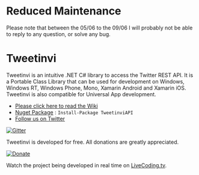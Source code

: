 # Reduced Maintenance

Please note that between the 05/06 to the 09/06 I will probably not be able to reply to any question, or solve any bug.

# Tweetinvi

Tweetinvi is an intuitive .NET C# library to access the Twitter REST API. It is a Portable Class Library that can be used for development on Windows, Windows RT, Windows Phone, Mono, Xamarin Android and Xamarin iOS. Tweetinvi is also compatible for Universal App development.

* [Please click here to read the Wiki](https://github.com/linvi/tweetinvi/wiki)
* [Nuget Package](https://www.nuget.org/packages/TweetinviAPI/) : `Install-Package TweetinviAPI`
* [Follow us on Twitter](https://twitter.com/TweetinviApi)

 [![Gitter](https://badges.gitter.im/Join%20Chat.svg)](https://gitter.im/linvi/tweetinvi?utm_source=badge&utm_medium=badge&utm_campaign=pr-badge&utm_content=body_badge)

Tweetinvi is developed for free. All donations are greatly appreciated.

[![Donate](https://www.paypalobjects.com/en_US/i/btn/btn_donate_LG.gif)](https://www.paypal.com/cgi-bin/webscr?cmd=_s-xclick&hosted_button_id=4W8BCYB4FVSN6)

Watch the project being developed in real time on [LiveCoding.tv](https://www.livecoding.tv/linvi/).
